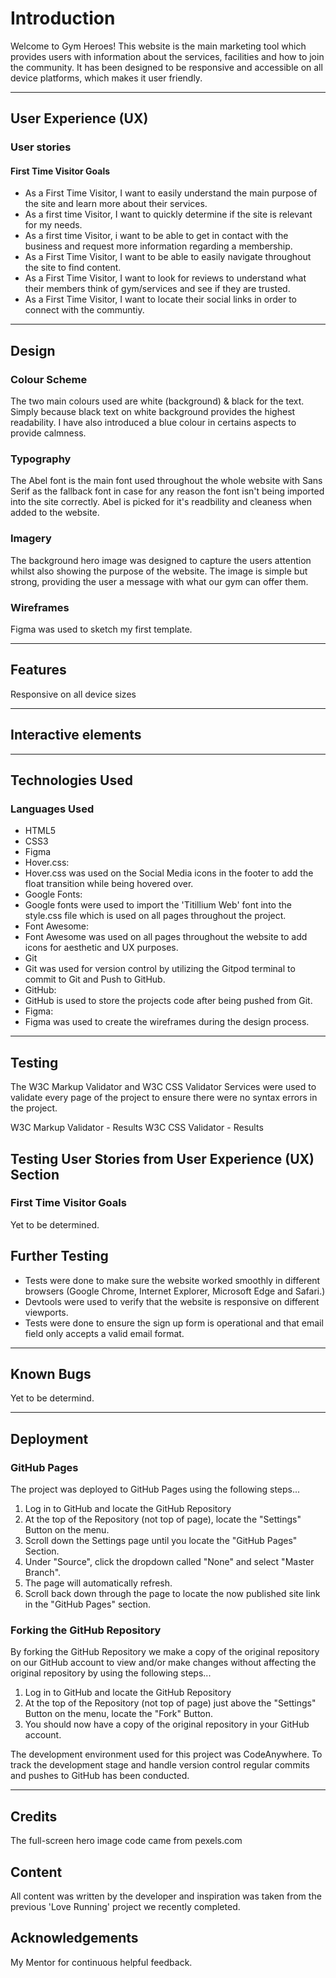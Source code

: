 # **Introduction**
Welcome to Gym Heroes! This website is the main marketing tool which provides users with information about the services, facilities and how to join the community. It has been designed to be responsive and accessible on all device platforms, which makes it user friendly.

<hr>

## **User Experience (UX)**
### User stories
#### First Time Visitor Goals
- As a First Time Visitor, I want to easily understand the main purpose of the site and learn more about their services.
- As a first time Visitor, I want to quickly determine if the site is relevant for my needs.
- As a first time Visitor, i want to be able to get in contact with the business and request more information regarding a membership.
- As a First Time Visitor, I want to be able to easily navigate throughout the site to find content.
- As a First Time Visitor, I want to look for reviews to understand what their members think of gym/services and see if they are trusted.
- As a First Time Visitor, I want to locate their social links in order to connect with the communtiy.

<hr>

## Design
### Colour Scheme
The two main colours used are white (background) & black for the text. Simply because black text on white background provides the highest readability. I have also introduced a blue colour in certains aspects to provide calmness.
### Typography
The Abel font is the main font used throughout the whole website with Sans Serif as the fallback font in case for any reason the font isn't being imported into the site correctly. Abel is picked for it's readbility and cleaness when added to the website.
### Imagery
The background hero image was designed to capture the users attention whilst also showing the purpose of the website. The image is simple but strong, providing the user a message with what our gym can offer them.
### Wireframes
Figma was used to sketch my first template.

<hr>

## Features
Responsive on all device sizes

<hr>

## Interactive elements

<hr>

## Technologies Used
### Languages Used
- HTML5
- CSS3
- Figma
- Hover.css:
- Hover.css was used on the Social Media icons in the footer to add the float transition while being hovered over.
- Google Fonts:
- Google fonts were used to import the 'Titillium Web' font into the style.css file which is used on all pages throughout the project.
- Font Awesome:
- Font Awesome was used on all pages throughout the website to add icons for aesthetic and UX purposes.
- Git
- Git was used for version control by utilizing the Gitpod terminal to commit to Git and Push to GitHub.
- GitHub:
- GitHub is used to store the projects code after being pushed from Git.
- Figma:
- Figma was used to create the wireframes during the design process.

<hr>

## Testing
The W3C Markup Validator and W3C CSS Validator Services were used to validate every page of the project to ensure there were no syntax errors in the project.

W3C Markup Validator - Results
W3C CSS Validator - Results
## Testing User Stories from User Experience (UX) Section
### First Time Visitor Goals

Yet to be determined.

## Further Testing
- Tests were done to make sure the website worked smoothly in different browsers (Google Chrome, Internet Explorer, Microsoft Edge and Safari.)
- Devtools were used to verify that the website is responsive on different viewports.
- Tests were done to ensure the sign up form is operational and that email field only accepts a valid email format.

<hr>

## Known Bugs
Yet to be determind.

<hr>

## Deployment
### GitHub Pages
The project was deployed to GitHub Pages using the following steps...

1. Log in to GitHub and locate the GitHub Repository
2. At the top of the Repository (not top of page), locate the "Settings" Button on the menu.
3. Scroll down the Settings page until you locate the "GitHub Pages" Section.
4. Under "Source", click the dropdown called "None" and select "Master Branch".
5. The page will automatically refresh.
6. Scroll back down through the page to locate the now published site link in the "GitHub Pages" section.

### Forking the GitHub Repository
By forking the GitHub Repository we make a copy of the original repository on our GitHub account to view and/or make changes without affecting the original repository by using the following steps...

1. Log in to GitHub and locate the GitHub Repository
2. At the top of the Repository (not top of page) just above the "Settings" Button on the menu, locate the "Fork" Button.
3. You should now have a copy of the original repository in your GitHub account.

The development environment used for this project was CodeAnywhere. To track the development stage and handle version control regular commits and pushes to GitHub has been conducted.

<hr>

## Credits
The full-screen hero image code came from pexels.com

## Content
All content was written by the developer and inspiration was taken from the previous 'Love Running' project we recently completed.

## Acknowledgements
My Mentor for continuous helpful feedback.
